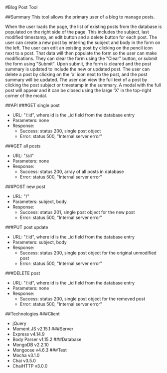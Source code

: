 #Blog Post Tool

##Summary
This tool allows the primary user of a blog to manage posts. 

When the user loads the page, the list of existing posts from the database is populated on the right side of the page.  This includes the subject, last modified timestamp, an edit button and a delete button for each post.  The user can create a new post by entering the subject and body in the form on the left.  The user can edit an existing post by clicking on the pencil icon next to a post.  That data will then populate the form so the user can make modifications.   They can clear the form using the "Clear" button, or submit the form using "Submit". Upon submit, the form is cleared and the post summary is updated to include the new or updated post.  The user can delete a post by clicking on the 'x' icon next to the post, and the post summary will be updated.  The user can view the full text of a post by clicking the post subject or timestamp in the summary.  A modal with the full post will appear and it can be closed using the large 'X' in the top-right corner of the modal.

##API
###GET single post
* URL: "/:id", where id is the \_id field from the database entry 
* Parameters: none
* Response: 
  * Success: status 200, single post object
  * Error: status 500, "Internal server error"

###GET all posts
* URL: "/all"
* Parameters: none
* Response: 
  * Success: status 200, array of all posts in database
  * Error: status 500, "Internal server error"

###POST new post
* URL: "/"
* Parameters: subject, body
* Response: 
  * Success: status 201, single post object for the new post
  * Error: status 500, "Internal server error"

###PUT post update
* URL: "/:id", where id is the \_id field from the database entry 
* Parameters: subject, body
* Response: 
  * Success: status 200, single post object for the original unmodified post
  * Error: status 500, "Internal server error"

###DELETE post
* URL: "/:id", where id is the \_id field from the database entry 
* Parameters: none
* Response: 
  * Success: status 200, single post object for the removed post
  * Error: status 500, "Internal server error"


##Technologies
###Client
* jQuery
* Moment.JS v2.15.1
###Server
* Express v4.14.9 
* Body Parser v1.15.2
###Database
* MongoDB v2.2.10 
* Mongoose v4.6.3
###Test
* Mocha v3.1.0
* Chai v3.5.0
* ChaiHTTP v3.0.0

